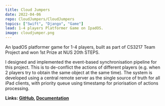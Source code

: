 ```yaml
---
title: Cloud Jumpers
date: 2022-04-06
repo: CloudJumpers/CloudJumpers
topics: ["Swift", "Django", "Game"]
lead: 1-4 players Platformer Game on IpadOS.
image: cloudjumper.png
---
```


An IpadOS platformer game for 1-4 players, built as part of CS3217 Team Project and won 1st Prize at NUS 20th STEPS.

I designed and implemented the event-based synchronisation pipeline for this project. This is to de-conflict the actions of different players (e.g. when 2 players try to obtain the same object at the same time). The system is developed using a central remote server as the single source of truth for all iPad clients, with priority queue using timestamp for priorisation of actions processing.


**Links: [GitHub](https://github.com/CloudJumpers/CloudJumpers),
[Documentation](https://github.com/jushg/CloudJumpers/blob/main/docs/Cloud%20Jumpers%20Final%20Report.pdf)**